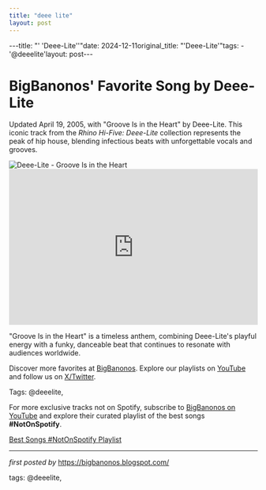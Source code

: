 ```yaml
---
title: "deee lite"
layout: post
---
```

---title: "' 'Deee-Lite''"date: 2024-12-11original_title: "'Deee-Lite'"tags:  - '@deeelite'layout: post---<!-- Post Title --><h1 >BigBanonos' Favorite Song by Deee-Lite</h1> <!-- Introductory Text --><p >Updated April 19, 2005, with "Groove Is in the Heart" by Deee-Lite. This iconic track from the *Rhino Hi-Five: Deee-Lite* collection represents the peak of hip house, blending infectious beats with unforgettable vocals and grooves.</p> <!-- Featured Image --><div > <img src="https://static.wikia.nocookie.net/singmovie/images/e/e4/Deee-lite.jpg/revision/latest?cb=20190701234123" alt="Deee-Lite - Groove Is in the Heart" /></div> <!-- YouTube Video Embed --><div > <iframe width="100%" height="315" src="https://www.youtube.com/embed/etviGf1uWlg" title="Deee-Lite - Groove Is In The Heart (Official Video)" frameborder="0" allow="accelerometer; autoplay; clipboard-write; encrypted-media; gyroscope; picture-in-picture; web-share" referrerpolicy="strict-origin-when-cross-origin" allowfullscreen></iframe></div> <!-- Song Information --><div > <p>"Groove Is in the Heart" is a timeless anthem, combining Deee-Lite's playful energy with a funky, danceable beat that continues to resonate with audiences worldwide.</p></div> <!-- Footer Links --><div > <p>Discover more favorites at <a href="https://bigbanonos.blogspot.com/" target="_blank">BigBanonos</a>. Explore our playlists on <a href="https://www.youtube.com/@BigBanonos" target="_blank">YouTube</a> and follow us on <a href="https://x.com/bigbanonos" target="_blank">X/Twitter</a>.</p></div> <!-- Tags --><p >Tags: @deeelite,</p><!--Subscribe and Playlist Links--><div>    <p>For more exclusive tracks not on Spotify, subscribe to <a href="https://www.youtube.com/@BigBanonos" target="_blank">BigBanonos on YouTube</a> and explore their curated playlist of the best songs <strong>#NotOnSpotify</strong>.</p>    <p><a href="https://www.youtube.com/playlist?list=PLtuNtuTatqI0kFahUCbtbfenC_ET5O_tr" target="_blank">Best Songs #NotOnSpotify Playlist<br /></a></p></div><hr /><p><em>first posted by</em> <a href="https://bigbanonos.blogspot.com/" rel="noopener" target="_new">https://bigbanonos.blogspot.com/</a></p><p>tags: @deeelite,</p>